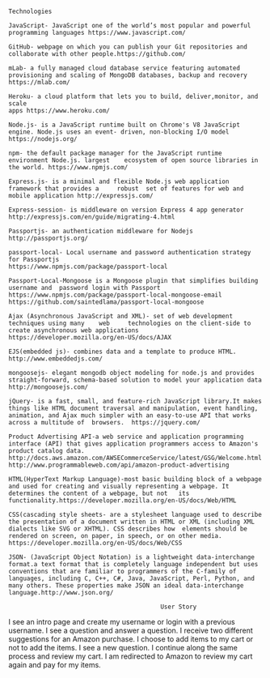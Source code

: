 																							Technologies

	JavaScript- JavaScript one of the world’s most popular and powerful programming languages https://www.javascript.com/

	GitHub- webpage on which you can publish your Git repositories and collaborate with other people.https://github.com/

	mLab- a fully managed cloud database service featuring automated provisioning and scaling of MongoDB databases, backup and recovery https://mlab.com/

	Heroku- a cloud platform that lets you to build, deliver,monitor, and scale
	apps https://www.heroku.com/

	Node.js- is a JavaScript runtime built on Chrome's V8 JavaScript engine. Node.js uses an event-	driven, non-blocking I/O model https://nodejs.org/

	npm- the default package manager for the JavaScript runtime environment Node.js. largest 	ecosystem of open source libraries in the world. https://www.npmjs.com/

	Express.js- is a minimal and flexible Node.js web application framework that provides a 	robust 	set of features for web and mobile application http://expressjs.com/

	Express-session- is middleware on version Express 4 app generator 	http://expressjs.com/en/guide/migrating-4.html

	Passportjs- an authentication middleware for Nodejs http://passportjs.org/

	passport-local- Local username and password authentication strategy for Passportjs
 	https://www.npmjs.com/package/passport-local

	Passport-Local-Mongoose is a Mongoose plugin that simplifies building username and 	password login with Passport
	https://www.npmjs.com/package/passport-local-mongoose-email
	https://github.com/saintedlama/passport-local-mongoose

	Ajax (Asynchronous JavaScript and XML)- set of web development techniques using many 	web 	technologies on the client-side to create asynchronous web applications 	https://developer.mozilla.org/en-US/docs/AJAX

	EJS(embedded js)- combines data and a template to produce HTML.	http://www.embeddedjs.com/

	mongoosejs- elegant mongodb object modeling for node.js and provides 	straight-forward, schema-based solution to model your application data http://mongoosejs.com/

	jQuery- is a fast, small, and feature-rich JavaScript library.It makes things like HTML document traversal and manipulation, event handling, animation, and Ajax much simpler with an easy-to-use API that works across a multitude of  browsers.  https://jquery.com/

	Product Advertising API-a web service and application programming interface (API) that gives application programmers access to Amazon's product catalog data.
	http://docs.aws.amazon.com/AWSECommerceService/latest/GSG/Welcome.html
	http://www.programmableweb.com/api/amazon-product-advertising

	HTML(HyperText Markup Language)-most basic building block of a webpage and used for creating and visually representing a webpage. It determines the content of a webpage, but not 	its functionality.https://developer.mozilla.org/en-US/docs/Web/HTML

	CSS(cascading style sheets- are a stylesheet language used to describe the presentation of a document written in HTML or XML (including XML dialects like SVG or XHTML). CSS describes how 	elements should be rendered on screen, on paper, in speech, or on other media.
	https://developer.mozilla.org/en-US/docs/Web/CSS

	JSON- (JavaScript Object Notation) is a lightweight data-interchange format.a text format that is completely language independent but uses conventions that are familiar to programmers of the C-family of languages, including C, C++, C#, Java, JavaScript, Perl, Python, and many others. These properties make JSON an ideal data-interchange language.http://www.json.org/

                                              User Story

I see an intro page and create my username or login with a previous username.
I see a question and answer a question.
I receive two different suggestions for an Amazon purchase.
I choose to add items to my cart or not to add the items.
I see a new question.
I continue along the same process and review my cart.
I am redirected to Amazon to review my cart again and pay for my items.
